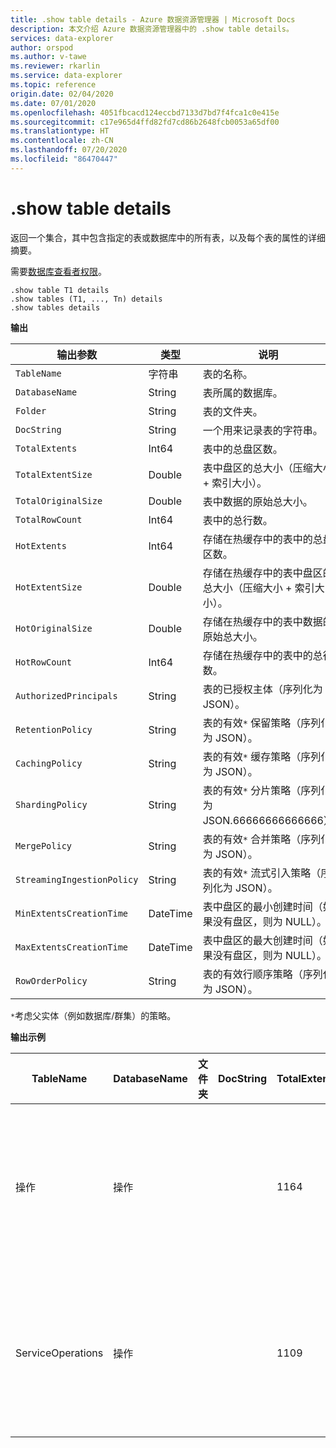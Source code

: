 ```yaml
---
title: .show table details - Azure 数据资源管理器 | Microsoft Docs
description: 本文介绍 Azure 数据资源管理器中的 .show table details。
services: data-explorer
author: orspod
ms.author: v-tawe
ms.reviewer: rkarlin
ms.service: data-explorer
ms.topic: reference
origin.date: 02/04/2020
ms.date: 07/01/2020
ms.openlocfilehash: 4051fbcacd124eccbd7133d7bd7f4fca1c0e415e
ms.sourcegitcommit: c17e965d4ffd82fd7cd86b2648fcb0053a65df00
ms.translationtype: HT
ms.contentlocale: zh-CN
ms.lasthandoff: 07/20/2020
ms.locfileid: "86470447"
---
```

# <a name="show-table-details"></a>.show table details

返回一个集合，其中包含指定的表或数据库中的所有表，以及每个表的属性的详细摘要。

需要[数据库查看者权限](../management/access-control/role-based-authorization.md)。

```kusto
.show table T1 details
.show tables (T1, ..., Tn) details
.show tables details
```

**输出**

| 输出参数           | 类型     | 说明                                                                                     |
| -------------------------- | -------- | ----------------------------------------------------------------------------------------------- |
| `TableName`                | 字符串   | 表的名称。                                                                          |
| `DatabaseName`             | String   | 表所属的数据库。                                                         |
| `Folder`                   | String   | 表的文件夹。                                                                             |
| `DocString`                | String   | 一个用来记录表的字符串。                                                                 |
| `TotalExtents`             | Int64    | 表中的总盘区数。                                                       |
| `TotalExtentSize`          | Double   | 表中盘区的总大小（压缩大小 + 索引大小）。                          |
| `TotalOriginalSize`        | Double   | 表中数据的原始总大小。                                                   |
| `TotalRowCount`            | Int64    | 表中的总行数。                                                          |
| `HotExtents`               | Int64    | 存储在热缓存中的表中的总盘区数。                              |
| `HotExtentSize`            | Double   | 存储在热缓存中的表中盘区的总大小（压缩大小 + 索引大小）。 |
| `HotOriginalSize`          | Double   | 存储在热缓存中的表中数据的原始总大小。                          |
| `HotRowCount`              | Int64    | 存储在热缓存中的表中的总行数。                                 |
| `AuthorizedPrincipals`     | String   | 表的已授权主体（序列化为 JSON）。                                          |
| `RetentionPolicy`          | String   | 表的有效`*` 保留策略（序列化为 JSON）。                                  |
| `CachingPolicy`            | String   | 表的有效`*` 缓存策略（序列化为 JSON）。                                    |
| `ShardingPolicy`           | String   | 表的有效`*` 分片策略（序列化为 JSON.66666666666666）                     |
| `MergePolicy`              | String   | 表的有效`*` 合并策略（序列化为 JSON）。                                      |
| `StreamingIngestionPolicy` | String   | 表的有效`*` 流式引入策略（序列化为 JSON）。                        |
| `MinExtentsCreationTime`   | DateTime | 表中盘区的最小创建时间（如果没有盘区，则为 NULL）。         |
| `MaxExtentsCreationTime`   | DateTime | 表中盘区的最大创建时间（如果没有盘区，则为 NULL）。         |
| `RowOrderPolicy`           | String   | 表的有效行顺序策略（序列化为 JSON）。                                     |

`*`考虑父实体（例如数据库/群集）的策略。

**输出示例**

| TableName         | DatabaseName | 文件夹 | DocString | TotalExtents | TotalExtentSize | TotalOriginalSize | TotalRowCount | HotExtents | HotExtentSize | HotOriginalSize | HotRowCount | AuthorizedPrincipals                                                                                                                                                                               | RetentionPolicy                                                                                                                                       | CachingPolicy                                                                        | ShardingPolicy                                                                    | MergePolicy                                                                                                                                             | StreamingIngestionPolicy | MinExtentsCreationTime      | MaxExtentsCreationTime      |
| ----------------- | ------------ | ------ | --------- | ------------ | --------------- | ----------------- | ------------- | ---------- | ------------- | --------------- | ----------- | -------------------------------------------------------------------------------------------------------------------------------------------------------------------------------------------------- | ----------------------------------------------------------------------------------------------------------------------------------------------------- | ------------------------------------------------------------------------------------ | --------------------------------------------------------------------------------- | ------------------------------------------------------------------------------------------------------------------------------------------------------- | ------------------------ | --------------------------- | --------------------------- |
| 操作        | 操作   |        |           | 1164         | 37687203        | 53451358          | 223325        | 29         | 838752        | 1388213         | 5117        | [{"Type":"AAD User", "DisplayName":"My Name (upn: alias@fabrikam.com)", "ObjectId": "a7a77777-4c21-4649-95c5-350bf486087b", "FQN": "aaduser=a7a77777-4c21-4649-95c5-350bf486087b", "Notes": ""}] | {"SoftDeletePeriod":"365.00:00:00", "ContainerRecyclingPeriod":"1.00:00:00", "ExtentsDataSizeLimitInBytes":0, "OriginalDataSizeLimitInBytes":0 }  | { "DataHotSpan":"4.00:00:00", "IndexHotSpan":"4.00:00:00", "ColumnOverrides": [] } | { "MaxRowCount":750000, "MaxExtentSizeInMb":1024, "MaxOriginalSizeInMb":2048 } | { "RowCountUpperBoundForMerge":0, "MaxExtentsToMerge":100, "LoopPeriod":"01:00:00", "MaxRangeInHours":3, "AllowRebuild": true, "AllowMerge": true } | Null                     |
| ServiceOperations | 操作   |        |           | 1109         | 76588803        | 91553069          | 110125        | 27         | 2635742       | 2929926         | 3162        | [{"Type":"AAD User", "DisplayName":"My Name (upn: alias@fabrikam.com)", "ObjectId": "a7a77777-4c21-4649-95c5-350bf486087b", "FQN": "aaduser=a7a77777-4c21-4649-95c5-350bf486087b", "Notes": ""}] | { "SoftDeletePeriod":"365.00:00:00", "ContainerRecyclingPeriod":"1.00:00:00", "ExtentsDataSizeLimitInBytes":0, "OriginalDataSizeLimitInBytes":0 } | { "DataHotSpan":"4.00:00:00", "IndexHotSpan":"4.00:00:00", "ColumnOverrides": [] } | { "MaxRowCount":750000, "MaxExtentSizeInMb":1024, "MaxOriginalSizeInMb":2048 } | { "RowCountUpperBoundForMerge":0, "MaxExtentsToMerge":100, "LoopPeriod":"01:00:00", "MaxRangeInHours":3, "AllowRebuild": true, "AllowMerge": true } | Null                     | 2018-02-08 15:30:38.8489786 | 2018-02-14 07:47:28.7660267 |
